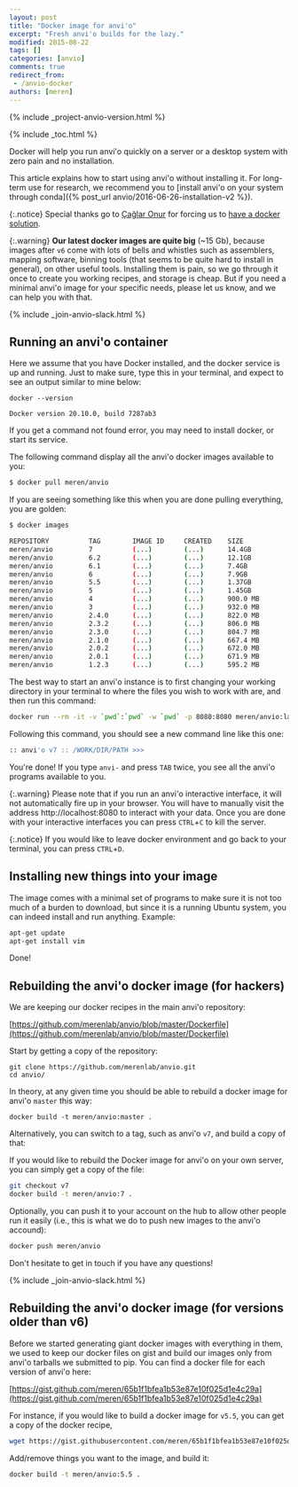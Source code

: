 ```yaml
---
layout: post
title: "Docker image for anvi'o"
excerpt: "Fresh anvi'o builds for the lazy."
modified: 2015-08-22
tags: []
categories: [anvio]
comments: true
redirect_from:
 - /anvio-docker
authors: [meren]
---
```


{% include _project-anvio-version.html %}

{% include _toc.html %}

Docker will help you run anvi'o quickly on a server or a desktop system with zero pain and no installation.

This article explains how to start using anvi'o without installing it. For long-term use for research, we recommend you to [install anvi'o on your system through conda]({% post_url anvio/2016-06-26-installation-v2 %}).

{:.notice}
Special thanks go to [Çağlar Onur](https://twitter.com/caglar10ur) for forcing us to [have a docker solution](https://github.com/meren/anvio/pull/191).

{:.warning}
**Our latest docker images are quite big** (~15 Gb), because images after `v6` come with lots of bells and whistles such as assemblers, mapping software, binning tools (that seems to be quite hard to install in general), on other useful tools. Installing them is pain, so we go through it once to create you working recipes, and storage is cheap. But if you need a minimal anvi'o image for your specific needs, please let us know, and we can help you with that.

{% include _join-anvio-slack.html %}

## Running an anvi'o container

Here we assume that you have Docker installed, and the docker service is up and running. Just to make sure, type this in your terminal, and expect to see an output similar to mine below:

```
docker --version

Docker version 20.10.0, build 7287ab3
```

If you get a command not found error, you may need to install docker, or start its service.

The following command display all the anvi'o docker images available to you:

``` bash
$ docker pull meren/anvio
```

If you are seeing something like this when you are done pulling everything, you are golden:

``` bash
$ docker images

REPOSITORY          TAG        IMAGE ID     CREATED    SIZE
meren/anvio         7          (...)        (...)      14.4GB
meren/anvio         6.2        (...)        (...)      12.1GB
meren/anvio         6.1        (...)        (...)      7.4GB
meren/anvio         6          (...)        (...)      7.9GB
meren/anvio         5.5        (...)        (...)      1.37GB
meren/anvio         5          (...)        (...)      1.45GB
meren/anvio         4          (...)        (...)      900.0 MB
meren/anvio         3          (...)        (...)      932.0 MB
meren/anvio         2.4.0      (...)        (...)      822.0 MB
meren/anvio         2.3.2      (...)        (...)      806.0 MB
meren/anvio         2.3.0      (...)        (...)      804.7 MB
meren/anvio         2.1.0      (...)        (...)      667.4 MB
meren/anvio         2.0.2      (...)        (...)      672.0 MB
meren/anvio         2.0.1      (...)        (...)      671.9 MB
meren/anvio         1.2.3      (...)        (...)      595.2 MB
```

The best way to start an anvi'o instance is to first changing your working directory in your terminal to where the files you wish to work with are, and then run this command:

``` bash
docker run --rm -it -v `pwd`:`pwd` -w `pwd` -p 8080:8080 meren/anvio:latest
```

Following this command, you should see a new command line like this one:

``` bash
:: anvi'o v7 :: /WORK/DIR/PATH >>>
```

You're done! If you type `anvi-` and press `TAB` twice, you see all the anvi'o programs available to you.

{:.warning}
Please note that if you run an anvi'o interactive interface, it will not automatically fire up in your browser. You will have to manually visit the address http://localhost:8080 to interact with your data. Once you are done with your interactive interfaces you can press `CTRL`+`C` to kill the server.

{:.notice}
If you would like to leave docker environment and go back to your terminal, you can press `CTRL`+`D`.

## Installing new things into your image

The image comes with a minimal set of programs to make sure it is not too much of a burden to download, but since it is a running Ubuntu system, you can indeed install and run anything. Example:

``` bash
apt-get update
apt-get install vim
```

Done!

## Rebuilding the anvi'o docker image (for hackers)

We are keeping our docker recipes in the main anvi'o repository:

[https://github.com/merenlab/anvio/blob/master/Dockerfile](https://github.com/merenlab/anvio/blob/master/Dockerfile)

Start by getting a copy of the repository:

```
git clone https://github.com/merenlab/anvio.git
cd anvio/
```

In theory, at any given time you should be able to rebuild a docker image for anvi'o `master` this way:

```
docker build -t meren/anvio:master .
```

Alternatively, you can switch to a tag, such as anvi'o `v7`, and build a copy of that:

If you would like to rebuild the Docker image for anvi'o on your own server, you can simply get a copy of the file:

``` bash
git checkout v7
docker build -t meren/anvio:7 .
```

Optionally, you can push it to your account on the hub to allow other people run it easily (i.e., this is what we do to push new images to the anvi'o accound):

``` bash
docker push meren/anvio
```

Don't hesitate to get in touch if you have any questions!

{% include _join-anvio-slack.html %}


## Rebuilding the anvi'o docker image (for versions older than v6)

Before we started generating giant docker images with everything in them, we used to keep our docker files on gist and build our images only from anvi'o tarballs we submitted to pip. You can find a docker file for each version of anvi'o here:

[https://gist.github.com/meren/65b1f1bfea1b53e87e10f025d1e4c29a](https://gist.github.com/meren/65b1f1bfea1b53e87e10f025d1e4c29a)

For instance, if you would like to build a docker image for `v5.5`, you can get a copy of the docker recipe,

``` bash
wget https://gist.githubusercontent.com/meren/65b1f1bfea1b53e87e10f025d1e4c29a/raw/b0a841c4be8873ba73faba217e798d3d9e207823/Dockerfile_v5.5.sh -O Dockerfile
```

Add/remove things you want to the image, and build it:

``` bash
docker build -t meren/anvio:5.5 .
```

